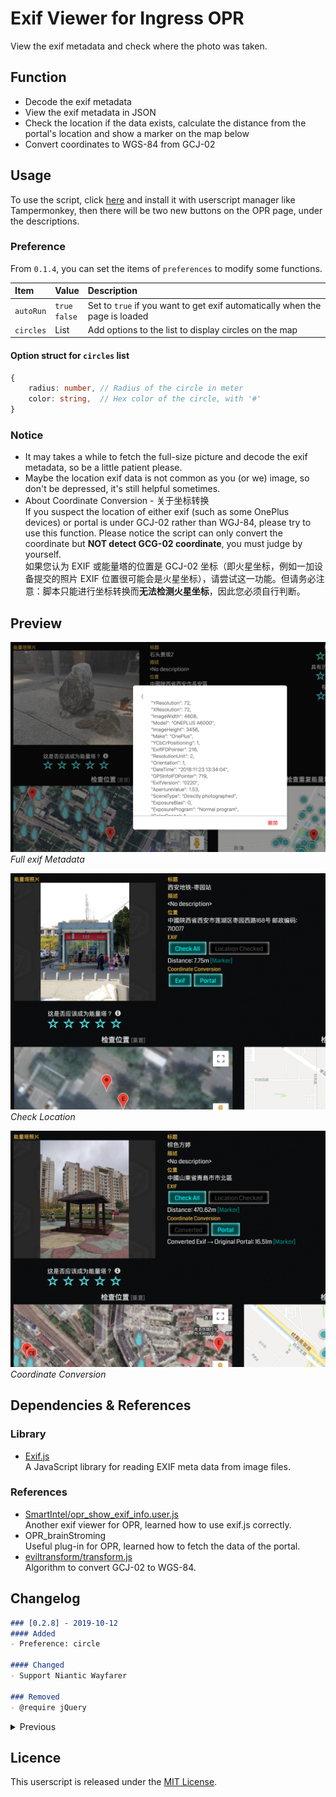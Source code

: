 # Exif Viewer for Ingress OPR
View the exif metadata and check where the photo was taken.

## Function
- Decode the exif metadata
- View the exif metadata in JSON
- Check the location if the data exists, calculate the distance from the portal's location and show a marker on the map below
- Convert coordinates to WGS-84 from GCJ-02

## Usage
To use the script, click [here](https://lucka.moe/toolkit/ingress/OPR-Exif-Viewer.user.js) and install it with userscript manager like Tampermonkey, then there will be two new buttons on the OPR page, under the descriptions.

### Preference
From `0.1.4`, you can set the items of `preferences` to modify some functions.

| Item | Value | Description
| :--- | :--- | :---
| `autoRun` | `true`<br/>`false` | Set to `true` if you want to get exif automatically when the page is loaded
| `circles` | List               | Add options to the list to display circles on the map

#### Option struct for `circles` list

```typescript
{
    radius: number, // Radius of the circle in meter
    color: string,  // Hex color of the circle, with '#'
}
```

### Notice
- It may takes a while to fetch the full-size picture and decode the exif metadata, so be a little patient please.
- Maybe the location exif data is not common as you (or we) image, so don't be depressed, it's still helpful sometimes.
- About Coordinate Conversion - 关于坐标转换  
  If you suspect the location of either exif (such as some OnePlus devices) or portal is under GCJ-02 rather than WGJ-84, please try to use this function. Please notice the script can only convert the coordinate but **NOT detect GCG-02 coordinate**, you must judge by yourself.  
  如果您认为 EXIF 或能量塔的位置是 GCJ-02 坐标（即火星坐标，例如一加设备提交的照片 EXIF 位置很可能会是火星坐标），请尝试这一功能。但请务必注意：脚本只能进行坐标转换而**无法检测火星坐标**，因此您必须自行判断。

## Preview
![](Preview-All.png)  
*Full exif Metadata*

![](Preview-Location.png)  
*Check Location*

![](Preview-Coordinate-Conversion.png)  
*Coordinate Conversion*

## Dependencies & References
### Library
- [Exif.js](https://github.com/exif-js/exif-js)  
  A JavaScript library for reading EXIF meta data from image files.

### References
- [SmartIntel/opr_show_exif_info.user.js](https://github.com/DeepAQ/SmartIntel/blob/master/opr_show_exif_info.user.js)  
  Another exif viewer for OPR, learned how to use exif.js correctly.
- OPR_brainStroming  
  Useful plug-in for OPR, learned how to fetch the data of the portal.
- [eviltransform/transform.js](https://github.com/googollee/eviltransform/blob/master/javascript/transform.js)  
  Algorithm to convert GCJ-02 to WGS-84.

## Changelog
```markdown
### [0.2.8] - 2019-10-12
#### Added
- Preference: circle

#### Changed
- Support Niantic Wayfarer

### Removed
- @require jQuery
```

<details><summary>Previous</summary>
<p>

```markdown
### [0.2.7] - 2019-09-14
#### Added
- Circles of 40m and 100m

#### Changed
- Encapsulate code into exifViewer
```

```markdown
### [0.2.6] - 2019-07-26
#### Fixed
- AutoRun doesn't work
```

```markdown
### [0.2.5] - 2019-06-20
#### Fixed
- Convert Portal doesn't work after get exif with no location data
```

```markdown
### [0.2.4] - 2019-06-20
#### Fixed
- Line break
```

```markdown
### [0.2.3] - 2019-06-20
#### Added
- Photo size
```

```markdown
### [0.2.2] - 2019-06-18
#### Fixed
- UI doesn't show up sometimes
- Minor typo
```

```markdown
### [0.2.1] - 2019-06-13
#### Fixed
- Encoding of ↔︎
```

```markdown
### [0.2.0] - 2019-06-13
#### Added
- Support for supporting photo

#### Changed
- Re-constructed the entire code
- Load full-size photo
```

```markdown
### [0.1.11] - 2019-06-11
#### Changed
- Load small size instead. Loading some of the full-size photos MAY ACTIVATE COOLDOWN (suspected)
```

```markdown
### [0.1.10] - 2019-06-06
#### Fixed
- Code issue
```

```markdown
### [0.1.9] - 2019-06-03
#### Changed
- Coordinate Convertion for Portal is always available now
- UI improved
```

```markdown
### [0.1.8] - 2019-03-28
#### Fixed
- subCtrl not defined without OPR_brainStroming 
```

```markdown
### [0.1.7] - 2019-03-27
#### Fixed
- autoRun doesn't work in some cases
```

```markdown
### [0.1.6] - 2019-02-05
#### Fixed
- Buttons don't show up sometimes
```

```markdown
### [0.1.5] - 2019-01-28
#### Changed
- Run the script when portal photo is loaded

#### Fixed
- jQuery reqiurement missing
```

```markdown
### [0.1.4] - 2019-01-15
#### Added
- Preference: autoRun
```

```markdown
### [0.1.3] - 2018-12-14
#### Added
- Coordinate Conversion
- Update URL & download URL
```

```markdown
### [0.1.2] - 2018-12-01
#### Changed
- Optimized, prevent redundant decoding
```

```markdown
### [0.1.1] - 2018-12-01
#### Added
- Marker of the exif location on the map

#### Removed
- Azimuth
```

```markdown
### [0.1.0] - 2018-12-01
- Initial version
```

</p>
</details>

## Licence
This userscript is released under the [MIT License](../../LICENSE).
